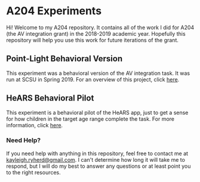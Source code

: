 # A204 Experiments

Hi! Welcome to my A204 repository. It contains all of the work I did for A204 (the AV integration grant) in the 2018-2019 academic year. Hopefully this repository will help you use this work for future iterations of the grant.

## Point-Light Behavioral Version

This experiment was a behavioral version of the AV integration task. It was run at SCSU in Spring 2019. For an overview of this project, click [here](./AVIntegration/README.md).

## HeARS Behavioral Pilot

This experiment is a behavioral pilot of the HeARS app, just to get a sense for how children in the target age range complete the task. For more information, click [here](./HEARS/README.md).

### Need Help?

If you need help with anything in this repository, feel free to contact me at kayleigh.ryherd@gmail.com. I can't determine how long it will take me to respond, but I will do my best to answer any questions or at least point you to the right resources.